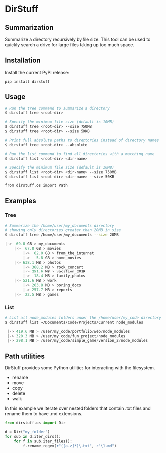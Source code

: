 # DirStuff

## Summarization

Summarize a directory recursively by file size. This tool can be used to quickly search a drive for large files taking up too much space.

## Installation

Install the current PyPI release:

```bash
pip install dirstuff
```

## Usage

```bash
# Run the tree command to summarize a directory
$ dirstuff tree <root-dir>

# Specify the minimum file size (default is 10MB)
$ dirstuff tree <root-dir> --size 750MB
$ dirstuff tree <root-dir> --size 50KB

# Print full absolute paths to directories instead of directory names
$ dirstuff tree <root-dir> --absolute
```

```bash
# Run the list command to find all directories with a matching name
$ dirstuff list <root-dir> <dir-name>

# Specify the minimum file size (default is 10MB)
$ dirstuff list <root-dir> <dir-name> --size 750MB
$ dirstuff list <root-dir> <dir-name> --size 50KB
```

```bash
from dirstuff.os import Path
```

## Examples

### Tree

```bash
# Summarize the /home/user/my_documents directory
# showing only directories greater than 20MB in size
$ dirstuff tree /home/user/my_documents --size 20MB
```

```python
|->  69.0 GB > my_documents
    |->  67.8 GB > movies
        |->  62.0 GB > from_the_internet
        |->   5.8 GB > home_movies
    |-> 638.1 MB > photos
        |-> 368.2 MB > rock_concert
        |-> 251.6 MB > vacation_2019
        |->  18.4 MB > family_photos
    |-> 521.6 MB > work
        |-> 263.8 MB > boring_docs
        |-> 257.7 MB > reports
    |->  22.5 MB > games
```

### List

```bash
# List all node_modules folders under the /home/user/my_code directory
$ dirstuff list ~/Documents/Code/Projects/Current node_modules
```

```python
 |-> 419.6 MB > /user/my_code/portfolio/web/node_modules
 |-> 320.3 MB > /user/my_code/fun_project/node_modules
 |-> 298.1 MB > /user/my_code/simple_game/version_2/node_modules
```

## Path utilities

DirStuff provides some Python utilities for interacting with the filesystem.

- rename
- move
- copy
- delete
- walk

In this example we iterate over nested folders that contain .txt files and rename them to have .md extensions.

```python
from dirstuff.os import Dir

d = Dir("my_folder")
for sub in d.iter_dirs():
    for f in sub.iter_files():
        f.rename_regex(r"([a-z]*)\.txt", r"\1.md")
```
